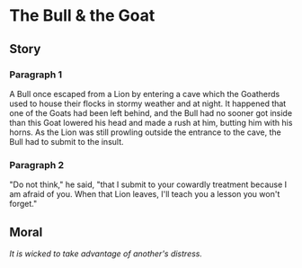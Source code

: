 
# The Bull & the Goat

## Story


### Paragraph 1

A Bull once escaped from a Lion by entering a cave which the Goatherds used to house their flocks in stormy weather and at night. It happened that one of the Goats had been left behind, and the Bull had no sooner got inside than this Goat lowered his head and made a rush at him, butting him with his horns. As the Lion was still prowling outside the entrance to the cave, the Bull had to submit to the insult.



### Paragraph 2

"Do not think," he said, "that I submit to your cowardly treatment because I am afraid of you. When that Lion leaves, I'll teach you a lesson you won't forget."



## Moral

_It is wicked to take advantage of another's distress._

